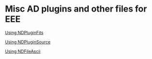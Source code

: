 # Misc AD plugins and other files for EEE

[Using NDPluginFits](NDPluginFits.md)

[Using NDPluginSource](NDPluginSource.md)

[Using NDFileAscii](NDFileAscii.md)
